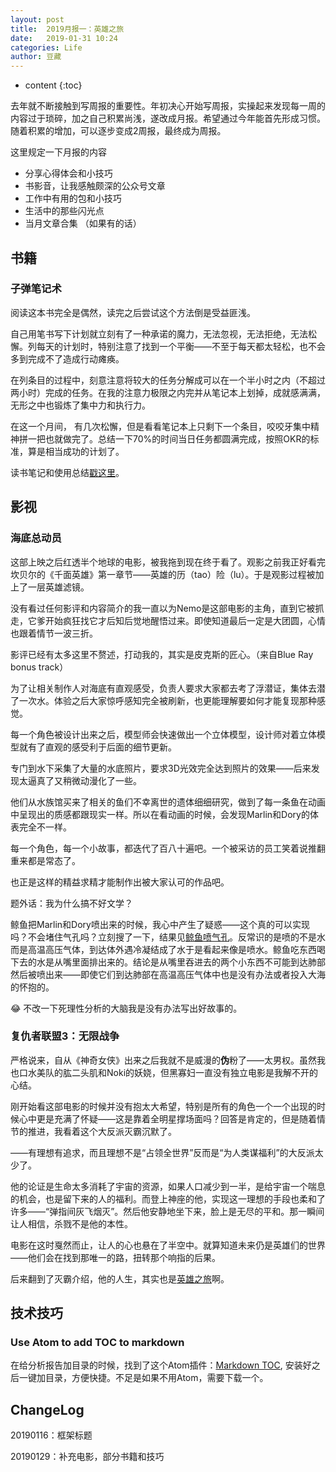 ```yaml
---
layout: post
title:  2019月报一：英雄之旅
date:   2019-01-31 10:24
categories: Life
author: 豆藏
---
```


* content
{:toc}


去年就不断接触到写周报的重要性。年初决心开始写周报，实操起来发现每一周的内容过于琐碎，加之自己积累尚浅，遂改成月报。希望通过今年能首先形成习惯。随着积累的增加，可以逐步变成2周报，最终成为周报。

这里规定一下月报的内容

* 分享心得体会和小技巧
* 书影音，让我感触颇深的公众号文章
* 工作中有用的包和小技巧
* 生活中的那些闪光点
* 当月文章合集 （如果有的话）





## 书籍 

### 子弹笔记术

阅读这本书完全是偶然，读完之后尝试这个方法倒是受益匪浅。

自己用笔书写下计划就立刻有了一种承诺的魔力，无法忽视，无法拒绝，无法松懈。列每天的计划时，特别注意了找到一个平衡——不至于每天都太轻松，也不会多到完成不了造成行动瘫痪。

在列条目的过程中，刻意注意将较大的任务分解成可以在一个半小时之内（不超过两小时）完成的任务。在我的注意力极限之内完并从笔记本上划掉，成就感满满，无形之中也锻炼了集中力和执行力。

在这一个月间， 有几次松懈，但是看看笔记本上只剩下一个条目，咬咬牙集中精神拼一把也就做完了。总结一下70%的时间当日任务都圆满完成，按照OKR的标准，算是相当成功的计划了。



读书笔记和使用总结[戳这里](https://bchen4.github.io/2018/12/28/bullet-journal-mehtod/)。







## 影视

### 海底总动员

这部上映之后红透半个地球的电影，被我拖到现在终于看了。观影之前我正好看完坎贝尔的《千面英雄》第一章节——英雄的历（tao）险（lu）。于是观影过程被加上了一层英雄滤镜。

没有看过任何影评和内容简介的我一直以为Nemo是这部电影的主角，直到它被抓走，它爹开始疯狂找它才后知后觉地醒悟过来。即使知道最后一定是大团圆，心情也跟着情节一波三折。

影评已经有太多这里不赘述，打动我的，其实是皮克斯的匠心。（来自Blue Ray bonus track）

为了让相关制作人对海底有直观感受，负责人要求大家都去考了浮潜证，集体去潜了一次水。体验之后大家惊呼感知完全被刷新，也更能理解要如何才能复现那种感觉。

每一个角色被设计出来之后，模型师会快速做出一个立体模型，设计师对着立体模型就有了直观的感受利于后面的细节更新。

专门到水下采集了大量的水底照片，要求3D光效完全达到照片的效果——后来发现太逼真了又稍微动漫化了一些。

他们从水族馆买来了相关的鱼们不幸离世的遗体细细研究，做到了每一条鱼在动画中呈现出的质感都跟现实一样。所以在看动画的时候，会发现Marlin和Dory的体表完全不一样。

每一个角色，每一个小故事，都迭代了百八十遍吧。一个被采访的员工笑着说推翻重来都是常态了。



也正是这样的精益求精才能制作出被大家认可的作品吧。



题外话：我为什么搞不好文学？

鲸鱼把Marlin和Dory喷出来的时候，我心中产生了疑惑——这个真的可以实现吗？不会堵住气孔吗？立刻搜了一下，结果见[鲸鱼喷气孔](https://zh.wikipedia.org/wiki/%E5%99%B4%E6%B0%A3%E5%AD%94_(%E7%94%9F%E7%89%A9%E5%AD%B8))。反常识的是喷的不是水而是高温高压气体，到达体外遇冷凝结成了水于是看起来像是喷水。鲸鱼吃东西喝下去的水是从嘴里面排出来的。结论是从嘴里吞进去的两个小东西不可能到达肺部然后被喷出来——即使它们到达肺部在高温高压气体中也是没有办法或者投入大海的怀抱的。

:joy: 不改一下死理性分析的大脑我是没有办法写出好故事的。





### 复仇者联盟3：无限战争

严格说来，自从《神奇女侠》出来之后我就不是威漫的**伪**粉了——太男权。虽然我也口水美队的肱二头肌和Noki的妖娆，但黑寡妇一直没有独立电影是我解不开的心结。

刚开始看这部电影的时候并没有抱太大希望，特别是所有的角色一个一个出现的时候心中更是充满了怀疑——这是靠着全明星撑场面吗？回答是肯定的，但是随着情节的推进，我看着这个大反派灭霸沉默了。

——有理想有追求，而且理想不是“占领全世界”反而是“为人类谋福利”的大反派太少了。

他的论证是生命太多消耗了宇宙的资源，如果人口减少到一半，是给宇宙一个喘息的机会，也是留下来的人的福利。而登上神座的他，实现这一理想的手段也柔和了许多——“弹指间灰飞烟灭”。然后他安静地坐下来，脸上是无尽的平和。那一瞬间让人相信，杀戮不是他的本性。

电影在这时戛然而止，让人的心也悬在了半空中。就算知道未来仍是英雄们的世界——他们会在找到那唯一的路，扭转那个响指的后果。

后来翻到了灭霸介绍，他的人生，其实也是[英雄之旅](https://movie.douban.com/subject/24773958/)啊。



## 技术技巧

### Use Atom to add TOC to markdown

在给分析报告加目录的时候，找到了这个Atom插件：[Markdown TOC](https://atom.io/packages/markdown-toc), 安装好之后一键加目录，方便快捷。不足是如果不用Atom，需要下载一个。





## ChangeLog

20190116：框架标题

20190129：补充电影，部分书籍和技巧





